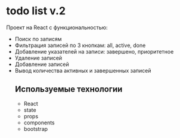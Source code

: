 # todo list v.2

<p>Проект на React с функциональностью:</p>
<ul>
    <li>Поиск по записям</li>
    <li>Фильтрация записей по 3 кнопкам: all, active, done</li>
    <li>Добавление указателей на записи: завершено, приоритетное</li>
    <li>Удаление записей</li>
    <li>Добавление записей</li>
    <li>Вывод количества активных и завершенных записей</li>
</lu>

## Используемые технологии

<ul>
    <li>React</li>
    <li>state</li>
    <li>props</li>
    <li>components</li>
    <li>bootstrap</li>    
</lu>
